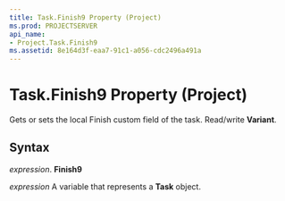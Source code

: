 ```yaml
---
title: Task.Finish9 Property (Project)
ms.prod: PROJECTSERVER
api_name:
- Project.Task.Finish9
ms.assetid: 8e164d3f-eaa7-91c1-a056-cdc2496a491a
---
```



# Task.Finish9 Property (Project)

Gets or sets the local Finish custom field of the task. Read/write  **Variant**.


## Syntax

 _expression_. **Finish9**

 _expression_ A variable that represents a **Task** object.


